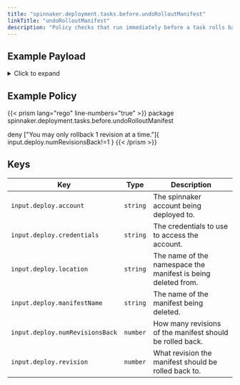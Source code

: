 ```yaml
---
title: "spinnaker.deployment.tasks.before.undoRolloutManifest"
linkTitle: "undoRolloutManifest"
description: "Policy checks that run immediately before a task rolls back a spinnaker manifest."
---
```


## Example Payload

<details><summary>Click to expand</summary>

```json
{
  "input": {
    "deploy": {
      "account": "spinnaker",
      "credentials": "spinnaker",
      "events": [],
      "location": "staging",
      "manifestName": "deployment hostname",
      "numRevisionsBack": 1,
      "revision": null
    }
  }
}
```
</details>

## Example Policy

{{< prism lang="rego" line-numbers="true" >}}
package spinnaker.deployment.tasks.before.undoRolloutManifest

deny ["You may only rollback 1 revision at a time."]{
	input.deploy.numRevisionsBack!=1
}
{{< /prism >}}

## Keys

| Key                             | Type     | Description                                                   |
| ------------------------------- | -------- | ------------------------------------------------------------- |
| `input.deploy.account`          | `string` | The spinnaker account being deployed to.                      |
| `input.deploy.credentials`      | `string` | The credentials to use to access the account.                 |
| `input.deploy.location`         | `string` | The name of the namespace the manifest is being deleted from. |
| `input.deploy.manifestName`     | `string` | The name of the manifest being deleted.                       |
| `input.deploy.numRevisionsBack` | `number` | How many revisions of the manifest should be rolled back.     |
| `input.deploy.revision`         | `number`      | What revision the manifest should be rolled back to.          |

